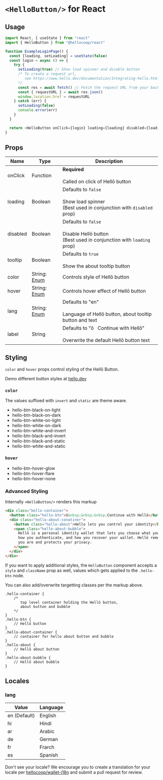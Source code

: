 # `<HelloButton/>` for React

## Usage

```javascript
import React, { useState } from "react"
import { HelloButton } from "@hellocoop/react"

function ExampleLoginPage() {
  const [loading, setLoading] = useState(false)
  const login = async () => {
    try {
      setLoading(true) // Show load spinner and disable button
      /* To create a request url,
         see https://www.hello.dev/documentation/Integrating-hello.html#_2-create-request-url
      */
      const res = await fetch() // Fetch the request URL from your backend
      const { requestURL } = await res.json()
      window.location.href = requestURL
    } catch (err) {
      setLoading(false)
      console.error(err)
    }
  }

  return <HelloButton onClick={login} loading={loading} disabled={loading} />
}
```

## Props

| Name     | Type                   | Description                                                                                           |
| -------- | ---------------------- | ----------------------------------------------------------------------------------------------------- |
| onClick  | Function               | **Required**<br/><br/>Called on click of Hellō button                                                 |
| loading  | Boolean                | Defaults to `false`<br/><br/>Show load spinner<br/>(Best used in conjunction with `disabled` prop)    |
| disabled | Boolean                | Defaults to `false`<br/><br/>Disable Hellō button<br/>(Best used in conjunction with `loading` prop)  |
| tooltip  | Boolean                | Defaults to `true`<br/><br/>Show the about tooltip button                                             |
| color    | String: [Enum](#color) | Controls style of Hellō button                                                                        |
| hover    | String: [Enum](#hover) | Controls hover effect of Hellō button                                                                 |
| lang     | String: [Enum](#lang)  | Defaults to "en"<br/><br/>Language of Hellō button, about tooltip button and text                     |
| label    | String                 | Defaults to "ō&nbsp;&nbsp;&nbsp;Continue with Hellō"<br/><br/>Overwrite the default Hellō button text |

## Styling

`color` and `hover` props control styling of the Hellō Button.

Demo different button styles at [hello.dev](https://www.hello.dev/documentation/getting-started.html#_2-standard-hello-buttons)

### `color`

The values suffixed with `invert` and `static` are theme aware.

- hello-btn-black-on-light
- hello-btn-black-on-dark
- hello-btn-white-on-light
- hello-btn-white-on-dark
- hello-btn-white-and-invert
- hello-btn-black-and-invert
- hello-btn-black-and-static
- hello-btn-white-and-static

### `hover`

- hello-btn-hover-glow
- hello-btn-hover-flare
- hello-btn-hover-none

### Advanced Styling

Internally `<HelloButton/>` renders this markup

```html
<div class="hello-container">
  <button class="hello-btn">ō&nbsp;&nbsp;&nbsp;Continue with Hellō</button>
  <div class="hello-about-conatiner">
    <button class="hello-about">Hello lets you control your identity</button>
    <span class="hello-about-bubble">
      Hellō is a personal identity wallet that lets you choose what you share,
      how you authenticate, and how you recover your wallet. Hellō remembers who
      you are and protects your privacy.
    </span>
  </div>
</div>
```

If you want to apply additional styles, the `HelloButton` component accepts a `style` and `className` prop as well, values which gets applied to the `.hello-btn` node.

You can also add/overwrite targetting classes per the markup above.

```
.hello-container {
    /*
       top level container holding the Hellō button,
       about button and bubble
    */
}
.hello-btn {
    // Hellō button
}
.hello-about-container {
    // container for hello about button and bubble
}
.hello-about {
    // Hellō about button
}
.hello-about-bubble {
    // Hellō about bubble
}
```

## Locales

### lang

| Value        | Language |
| ------------ | -------- |
| en (Default) | English  |
| hi           | Hindi    |
| ar           | Arabic   |
| de           | German   |
| fr           | Frarch   |
| es           | Spanish  |

Don't see your locale? We encourage you to create a translation for your locale per
[hellocoop/wallet-i18n](https://github.com/hellocoop/wallet-i18n) and submit a pull request for review.
